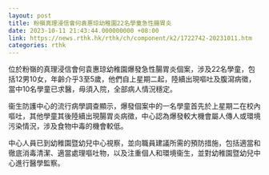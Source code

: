 ```yaml
---
layout: post
title: 粉嶺真理浸信會何袁惠琼幼稚園22名學童急性腸胃炎
date: 2023-10-11 21:43:44.000000000 +08:00
link: https://news.rthk.hk/rthk/ch/component/k2/1722742-20231011.htm
categories: rthk
---
```


位於粉嶺的真理浸信會何袁惠琼幼稚園爆發急性腸胃炎個案，涉及22名學童，包括12男10女，年齡介乎3至5歲，他們自上星期二起，陸續出現嘔吐及腹瀉病徵，當中10名學童已求醫，毋須入院，全部病人情況穩定。

衞生防護中心的流行病學調查顯示，爆發個案中的一名學童首先於上星期二在校內嘔吐，其他學童其後陸續出現腸胃炎病徵，中心認為爆發較大機會屬人傳人或環境污染情況，涉及食物中毒的機會較低。

中心人員已到幼稚園暨幼兒中心視察，並向職員建議所需的預防措施，包括適當和徹底消毒清潔、適當處理嘔吐物，以及注重個人和環境衞生，並對幼稚園暨幼兒中心進行醫學監察。
